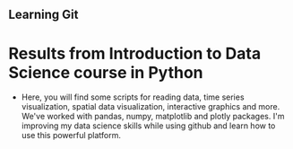 ## Learning Git

# Results from Introduction to Data Science course in Python

- Here, you will find some scripts for reading data, time series visualization, spatial data visualization, interactive graphics and more. We've worked with pandas, numpy, matplotlib and plotly packages. I'm improving my data science skills while using github and learn how to use this powerful platform.



